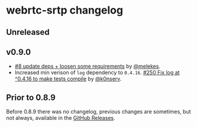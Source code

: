 # webrtc-srtp changelog

## Unreleased

## v0.9.0

* [#8 update deps + loosen some requirements](https://github.com/webrtc-rs/srtp/pull/8) by [@melekes](https://github.com/melekes).
* Increased min verison of `log` dependency to `0.4.16`. [#250 Fix log at ^0.4.16 to make tests compile](https://github.com/webrtc-rs/webrtc/pull/250) by [@k0nserv](https://github.com/k0nserv).

## Prior to 0.8.9

Before 0.8.9 there was no changelog, previous changes are sometimes, but not always, available in the [GitHub Releases](https://github.com/webrtc-rs/srtp/releases).

